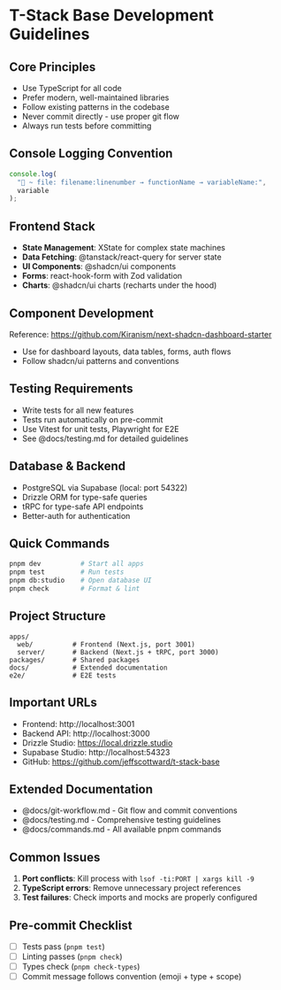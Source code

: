 # T-Stack Base Development Guidelines

## Core Principles

- Use TypeScript for all code
- Prefer modern, well-maintained libraries
- Follow existing patterns in the codebase
- Never commit directly - use proper git flow
- Always run tests before committing

## Console Logging Convention

```javascript
console.log(
  "🚀 ~ file: filename:linenumber → functionName → variableName:",
  variable
);
```

## Frontend Stack

- **State Management**: XState for complex state machines
- **Data Fetching**: @tanstack/react-query for server state
- **UI Components**: @shadcn/ui components
- **Forms**: react-hook-form with Zod validation
- **Charts**: @shadcn/ui charts (recharts under the hood)

## Component Development

Reference: https://github.com/Kiranism/next-shadcn-dashboard-starter

- Use for dashboard layouts, data tables, forms, auth flows
- Follow shadcn/ui patterns and conventions

## Testing Requirements

- Write tests for all new features
- Tests run automatically on pre-commit
- Use Vitest for unit tests, Playwright for E2E
- See @docs/testing.md for detailed guidelines

## Database & Backend

- PostgreSQL via Supabase (local: port 54322)
- Drizzle ORM for type-safe queries
- tRPC for type-safe API endpoints
- Better-auth for authentication

## Quick Commands

```bash
pnpm dev          # Start all apps
pnpm test         # Run tests
pnpm db:studio    # Open database UI
pnpm check        # Format & lint
```

## Project Structure

```
apps/
  web/          # Frontend (Next.js, port 3001)
  server/       # Backend (Next.js + tRPC, port 3000)
packages/       # Shared packages
docs/           # Extended documentation
e2e/            # E2E tests
```

## Important URLs

- Frontend: http://localhost:3001
- Backend API: http://localhost:3000
- Drizzle Studio: https://local.drizzle.studio
- Supabase Studio: http://localhost:54323
- GitHub: https://github.com/jeffscottward/t-stack-base

## Extended Documentation

- @docs/git-workflow.md - Git flow and commit conventions
- @docs/testing.md - Comprehensive testing guidelines
- @docs/commands.md - All available pnpm commands

## Common Issues

1. **Port conflicts**: Kill process with `lsof -ti:PORT | xargs kill -9`
2. **TypeScript errors**: Remove unnecessary project references
3. **Test failures**: Check imports and mocks are properly configured

## Pre-commit Checklist

- [ ] Tests pass (`pnpm test`)
- [ ] Linting passes (`pnpm check`)
- [ ] Types check (`pnpm check-types`)
- [ ] Commit message follows convention (emoji + type + scope)
